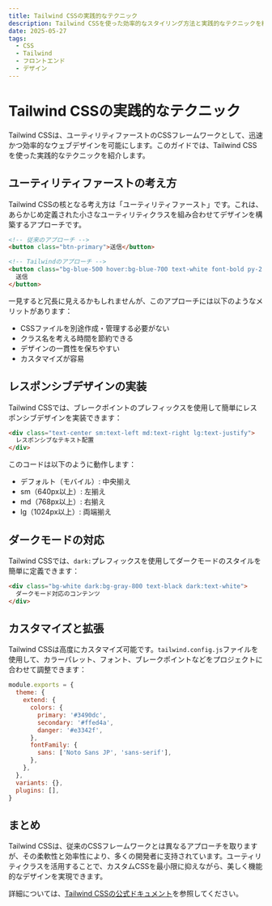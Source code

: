 ```yaml
---
title: Tailwind CSSの実践的なテクニック
description: Tailwind CSSを使った効率的なスタイリング方法と実践的なテクニックを紹介します。
date: 2025-05-27
tags: 
  - CSS
  - Tailwind
  - フロントエンド
  - デザイン
---
```


# Tailwind CSSの実践的なテクニック

Tailwind CSSは、ユーティリティファーストのCSSフレームワークとして、迅速かつ効率的なウェブデザインを可能にします。このガイドでは、Tailwind CSSを使った実践的なテクニックを紹介します。

## ユーティリティファーストの考え方

Tailwind CSSの核となる考え方は「ユーティリティファースト」です。これは、あらかじめ定義された小さなユーティリティクラスを組み合わせてデザインを構築するアプローチです。

```html
<!-- 従来のアプローチ -->
<button class="btn-primary">送信</button>

<!-- Tailwindのアプローチ -->
<button class="bg-blue-500 hover:bg-blue-700 text-white font-bold py-2 px-4 rounded">
  送信
</button>
```

一見すると冗長に見えるかもしれませんが、このアプローチには以下のようなメリットがあります：

- CSSファイルを別途作成・管理する必要がない
- クラス名を考える時間を節約できる
- デザインの一貫性を保ちやすい
- カスタマイズが容易

## レスポンシブデザインの実装

Tailwind CSSでは、ブレークポイントのプレフィックスを使用して簡単にレスポンシブデザインを実装できます：

```html
<div class="text-center sm:text-left md:text-right lg:text-justify">
  レスポンシブなテキスト配置
</div>
```

このコードは以下のように動作します：

- デフォルト（モバイル）: 中央揃え
- sm（640px以上）: 左揃え
- md（768px以上）: 右揃え
- lg（1024px以上）: 両端揃え

## ダークモードの対応

Tailwind CSSでは、`dark:`プレフィックスを使用してダークモードのスタイルを簡単に定義できます：

```html
<div class="bg-white dark:bg-gray-800 text-black dark:text-white">
  ダークモード対応のコンテンツ
</div>
```

## カスタマイズと拡張

Tailwind CSSは高度にカスタマイズ可能です。`tailwind.config.js`ファイルを使用して、カラーパレット、フォント、ブレークポイントなどをプロジェクトに合わせて調整できます：

```js
module.exports = {
  theme: {
    extend: {
      colors: {
        primary: '#3490dc',
        secondary: '#ffed4a',
        danger: '#e3342f',
      },
      fontFamily: {
        sans: ['Noto Sans JP', 'sans-serif'],
      },
    },
  },
  variants: {},
  plugins: [],
}
```

## まとめ

Tailwind CSSは、従来のCSSフレームワークとは異なるアプローチを取りますが、その柔軟性と効率性により、多くの開発者に支持されています。ユーティリティクラスを活用することで、カスタムCSSを最小限に抑えながら、美しく機能的なデザインを実現できます。

詳細については、[Tailwind CSSの公式ドキュメント](https://tailwindcss.com/docs)を参照してください。
